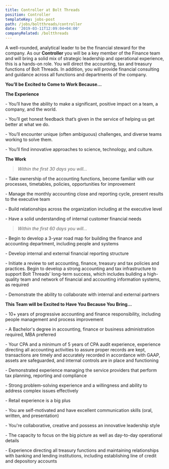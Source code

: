 ```yaml
---
title: Controller at Bolt Threads
position: Controller
templateKey: jobs-post
path: /jobs/boltthreads/controller
date: '2019-03-11T12:09:04+04:00'
companyRelated: /boltthreads
---
```

A well-rounded, analytical leader to be the financial steward for the company.  As our **Controller** you will be a key member of the Finance team and will bring a solid mix of strategic leadership and operational experience, this is a hands-on role. You will direct the accounting, tax and treasury functions of Bolt Threads.  In addition, you will provide financial consulting and guidance across all functions and departments of the company.

**You’ll be Excited to Come to Work Because…**

**The Experience**

\- You’ll have the ability to make a significant, positive impact on a team, a company, and the world.

\- You’ll get honest feedback that’s given in the service of helping us get better at what we do.

\- You’ll encounter unique (often ambiguous) challenges, and diverse teams working to solve them.

\- You’ll find innovative approaches to science, technology, and culture.

**The Work**

> _Within the first 30 days you will…_

\- Take ownership of the accounting functions, become familiar with our processes, timetables, policies, opportunities for improvement

\- Manage the monthly accounting close and reporting cycle, present results to the executive team

\- Build relationships across the organization including at the executive level

\- Have a solid understanding of internal customer financial needs

> _Within the first 60 days you will…_

\- Begin to develop a 3-year road map for building the finance and accounting department, including people and systems

\- Develop internal and external financial reporting structure

\- Initiate a review to set accounting, finance, treasury and tax policies and practices. Begin to develop a strong accounting and tax infrastructure to support Bolt Threads’ long-term success, which includes building a high-quality team and network of financial and accounting information systems, as required

\- Demonstrate the ability to collaborate with internal and external partners

**This Team will be Excited to Have You Because You Bring…**

\- 10+ years of progressive accounting and finance responsibility, including people management and process improvement

\- A Bachelor's degree in accounting, finance or business administration required, MBA preferred

\- Your CPA and a minimum of 5 years of CPA audit experience, experience directing all accounting activities to assure proper records are kept, transactions are timely and accurately recorded in accordance with GAAP, assets are safeguarded, and internal controls are in place and functioning

\- Demonstrated experience managing the service providers that perform tax planning, reporting and compliance

\- Strong problem-solving experience and a willingness and ability to address complex issues effectively

\- Retail experience is a big plus

\- You are self-motivated and have excellent communication skills (oral, written, and presentation)

\- You're collaborative, creative and possess an innovative leadership style

\- The capacity to focus on the big picture as well as day-to-day operational details

\- Experience directing all treasury functions and maintaining relationships with banking and lending institutions, including establishing line of credit and depository accounts
